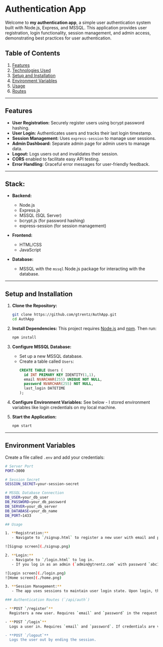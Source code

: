 
# Authentication App

Welcome to **my authentication app**, a simple user authentication system built with Node.js, Express, and MSSQL. This application provides user registration, login functionality, session management, and admin access, demonstrating best practices for user authentication.

## Table of Contents

1. [Features](#features)
2. [Technologies Used](#technologies-used)
3. [Setup and Installation](#setup-and-installation)
4. [Environment Variables](#environment-variables)
5. [Usage](#usage)
6. [Routes](#routes)

---

## Features

- **User Registration:** Securely register users using bcrypt password hashing.
- **User Login:** Authenticates users and tracks their last login timestamp.
- **Session Management:** Uses `express-session` to manage user sessions.
- **Admin Dashboard:** Separate admin page for admin users to manage data.
- **Logout:** Logs users out and invalidates their session.
- **CORS** enabled to facilitate easy API testing.
- **Error Handling:** Graceful error messages for user-friendly feedback.

---

## Stack:

- **Backend:**
  - Node.js
  - Express.js
  - MSSQL (SQL Server)
  - bcrypt.js (for password hashing)
  - express-session (for session management)
  
- **Frontend:**
  - HTML/CSS
  - JavaScript

- **Database:**
  - MSSQL with the `mssql` Node.js package for interacting with the database.

---

## Setup and Installation

1. **Clone the Repository:**
   ```bash
   git clone https://github.com/gtrentz/AuthApp.git
   cd AuthApp
   ```

2. **Install Dependencies:**
   This project requires [Node.js](https://nodejs.org) and [npm](https://www.npmjs.com/). Then run:
   ```bash
   npm install
   ```

3. **Configure MSSQL Database:**
   - Set up a new MSSQL database.
   - Create a table called `Users`:
     ```sql
     CREATE TABLE Users (
       id INT PRIMARY KEY IDENTITY(1,1),
       email NVARCHAR(255) UNIQUE NOT NULL,
       password NVARCHAR(255) NOT NULL,
       last_login DATETIME
     );
     ```

4. **Configure Environment Variables:**
   See below - I stored environment variables like login credentials on my local machine.

5. **Start the Application:**
   ```bash
   npm start
   ```

---

## Environment Variables

Create a file called `.env` and add your credentials:

```bash
# Server Port
PORT=3000

# Session Secret
SESSION_SECRET=your-session-secret

# MSSQL Database Connection
DB_USER=your_db_user
DB_PASSWORD=your_db_password
DB_SERVER=your_db_server
DB_DATABASE=your_db_name
DB_PORT=1433

## Usage

1. **Registration:**
   - Navigate to `/signup.html` to register a new user with email and password

![Signup screen](./signup.png)

2. **Login:**
   - Navigate to `/login.html` to log in.
   - If you log in as an admin (`admin@gtrentz.com` with password `abc123` for demonstration purposes), you’ll be redirected to `/admin.html`, which is an admin dashboard. Otherwise, you’ll be redirected to `/home.html`.

![Login screen](./login.png)
![Home screen](./home.png)

3. **Session Management:**
   - The app uses sessions to maintain user login state. Upon login, the session is set, and users are redirected based on their role.

### Authentication Routes (`/api/auth`)

- **POST `/register`**  
  Registers a new user. Requires `email` and `password` in the request body.

- **POST `/login`**  
  Logs a user in. Requires `email` and `password`. If credentials are valid, a session is created, and the user's `last_login` is updated in the Users table

- **POST `/logout`**  
  Logs the user out by ending the session.


